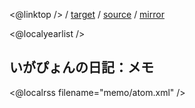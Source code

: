 <@linktop /> 
/ [target](${settings.baseurl}/memo/index.html) 
/ [source](https://github.com/igapyon/diary/blob/gh-pages/memo/index.html.src.md) 
/ [mirror](http://www.igapyon.jp/igapyon/diary/idxmemo.html) 

<@localyearlist />

## いがぴょんの日記：メモ

<@localrss filename="memo/atom.xml" />

